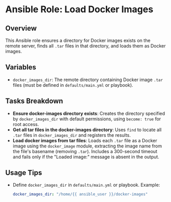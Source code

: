 # Ansible Role: Load Docker Images

## Overview
This Ansible role ensures a directory for Docker images exists on the remote server, finds all `.tar` files in that directory, and loads them as Docker images.

## Variables
- `docker_images_dir`: The remote directory containing Docker image `.tar` files (must be defined in `defaults/main.yml` or playbook).

## Tasks Breakdown
- **Ensure docker-images directory exists**: Creates the directory specified by `docker_images_dir` with default permissions, using `become: true` for root access.
- **Get all tar files in the docker-images directory**: Uses `find` to locate all `.tar` files in `docker_images_dir` and registers the results.
- **Load docker images from tar files**: Loads each `.tar` file as a Docker image using the `docker_image` module, extracting the image name from the file's basename (removing `.tar`). Includes a 300-second timeout and fails only if the "Loaded image:" message is absent in the output.

## Usage Tips
- Define `docker_images_dir` in `defaults/main.yml` or playbook. Example:
  ```yaml
  docker_images_dir: "/home/{{ ansible_user }}/docker-images"